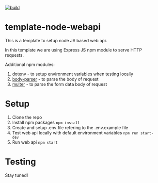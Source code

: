 [![build](https://img.shields.io/badge/Build-passing-brightgreen.svg)]()
<!-- [![npm](https://img.shields.io/npm/v/npm.svg?label=npm%20package)](https://www.npmjs.com/) -->

# template-node-webapi
This is a template to setup node JS based web api.

In this template we are using Express JS npm module to serve HTTP requests.

Additional npm modules:
1. [dotenv](https://www.npmjs.com/package/dotenv) - to setup environment variables when testing locally
2. [body-parser](https://www.npmjs.com/package/body-parser) - to parse the body of request
3. [multer](https://www.npmjs.com/package/multer) - to parse the form data body of request

# Setup
1. Clone the repo
2. Install npm packages `npm install`
3. Create and setup .env file refering to the .env.example file
4. Test web api locally with default environment variables `npm run start-dev`
5. Run web api `npm start`

# Testing
Stay tuned!
